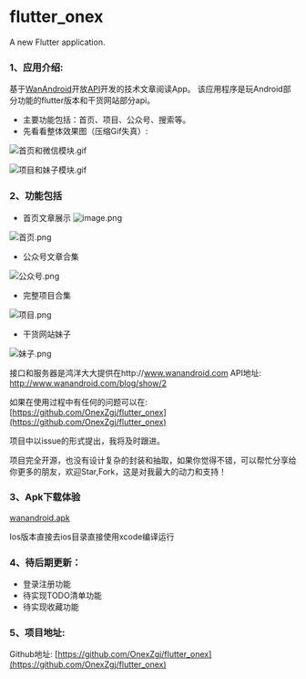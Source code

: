 # flutter_onex

A new Flutter application.



### 1、应用介绍:
基于[WanAndroid](http://www.wanandroid.com/ "WanAndroid")开放[API](http://www.wanandroid.com/blog/show/2 "API")开发的技术文章阅读App。
该应用程序是玩Android部分功能的flutter版本和干货网站部分api。

- 主要功能包括：首页、项目、公众号、搜索等。
- 先看看整体效果图（压缩Gif失真）:

![首页和微信模块.gif](https://upload-images.jianshu.io/upload_images/5249989-fa2d797244237c51.gif?imageMogr2/auto-orient/strip)

![项目和妹子模块.gif](https://upload-images.jianshu.io/upload_images/5249989-9564ac0206685bdf.gif?imageMogr2/auto-orient/strip)

### 2、功能包括
- 首页文章展示
![image.png](https://upload-images.jianshu.io/upload_images/5249989-4e0a769ab1f60e33.png?imageMogr2/auto-orient/strip%7CimageView2/2/w/1240)

![首页.png](https://upload-images.jianshu.io/upload_images/5249989-959aa89eae2c39cd.png?imageMogr2/auto-orient/strip%7CimageView2/2/w/1240)

- 公众号文章合集

![公众号.png](https://upload-images.jianshu.io/upload_images/5249989-a9514806c2ee1ad3.png?imageMogr2/auto-orient/strip%7CimageView2/2/w/1240)


- 完整项目合集

![项目.png](https://upload-images.jianshu.io/upload_images/5249989-7251300c5bc13ea2.png?imageMogr2/auto-orient/strip%7CimageView2/2/w/1240)


- 干货网站妹子

![妹子.png](https://upload-images.jianshu.io/upload_images/5249989-24747e4d5c8354b1.png?imageMogr2/auto-orient/strip%7CimageView2/2/w/1240)


接口和服务器是鸿洋大大提供在http://www.wanandroid.com 
API地址: http://www.wanandroid.com/blog/show/2

如果在使用过程中有任何的问题可以在: [https://github.com/OnexZgj/flutter_onex](https://github.com/OnexZgj/flutter_onex)

项目中以issue的形式提出，我将及时跟进。

项目完全开源，也没有设计复杂的封装和抽取，如果你觉得不错，可以帮忙分享给你更多的朋友，欢迎Star,Fork，这是对我最大的动力和支持！


### 3、Apk下载体验
[wanandroid.apk](https://fir.im/p2lw)

Ios版本直接去ios目录直接使用xcode编译运行

### 4、待后期更新：
- 登录注册功能
- 待实现TODO清单功能
- 待实现收藏功能

### 5、项目地址:
Github地址: [https://github.com/OnexZgj/flutter_onex](https://github.com/OnexZgj/flutter_onex)







